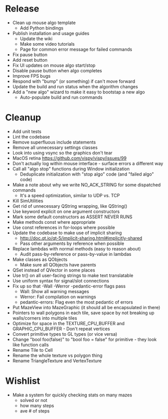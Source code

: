 Release
=======
- Clean up mouse algo template
    - Add Python bindings
- Publish installation and usage guides
    - Update the wiki
    - Make some video tutorials
    - Page for common error message for failed commands
- Fix pause button
- Add reset button
- Fix UI updates on mouse algo start/stop
- Disable pause button when algo completes
- Improve FPS bugs
- Respond with "bump" (or something) if can't move forward
- Update the build and run status when the algorithm changes
- Add a "new algo" wizard to make it easy to bootstap a new algo
    - Auto-populate build and run commands

Cleanup
=======
- Add unit tests
- Lint the codebase
- Remove superfluous include statements
- Remove all unnecessary settings classes
- Look into using vsync so the graphics don't tear
- MacOS retina https://github.com/vispy/vispy/issues/99
- Don't actually log within mouse interface - surface errors a different way
- Call all "algo stop" functions during Window initialization
    - Deduplicate initialization with "stop algo" code (and "failed algo" code)
- Make a note about why we write NO_ACK_STRING for some dispatched commands
    - It's a speed optimization, similar to UDP vs. TCP
- Kill SimUtilities
- Get rid of unnecessary QString wrapping, like QString(<SOME-QSTRING>)
- Use keyword explicit on one argument constructors
- Mark some default constructors as ASSERT NEVER RUNS
- Make methods const where appropriate
- Use const references in for-loops where possible
- Update the codebase to make use of implicit sharing
    - http://doc.qt.io/qt-5/implicit-sharing.html#implicitly-shared
    - Pass other arguments by reference when possible
- Replace lambdas with normal methods (easy to reason about)
    - Audit pass-by-reference or pass-by-value in lambdas
- Make classes as QObjects
    - Make sure all QObjects have parents
- QSet instead of QVector in some places
- Use tr() on all user-facing strings to make text translatable
- Use uniform syntax for signal/slot connections
- Fix up so that -Wall -Werror -pedantic-error flags pass
    - Wall: Show all warning messages
    - Werror: Fail compilation on warnings
    - pedantic-errors: Flag even the most pedantic of errors
- Put MazeView into MazeGraphic (it should all be encapsulated in there)
- Pointers to wall polygons in each tile, save space by not breaking up walls/corners into multiple tiles
- Optimize for space in the TEXTURE_CPU_BUFFER and GRAPHIC_CPU_BUFFER - Don't repeat vertices
- Convert primitive types to GL types (or vice versa)
- Change "bool foo(false)" to "bool foo = false" for primitive - they look like function calls
- Rename Tile to Cell
- Rename the whole texture vs polygon thing
- Rename TriangleTexture and VertexTexture

Wishlist
========
- Make a system for quickly checking stats on many mazes
    - solved or not
    - how many steps
    - ave # of steps
